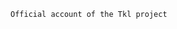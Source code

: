 ```
Official account of the Tkl project
```


<!---
Tensor-kit-learn/Tensor-kit-learn is a ✨ special ✨ repository because its `README.md` (this file) appears on your GitHub profile.
You can click the Preview link to take a look at your changes.
--->
